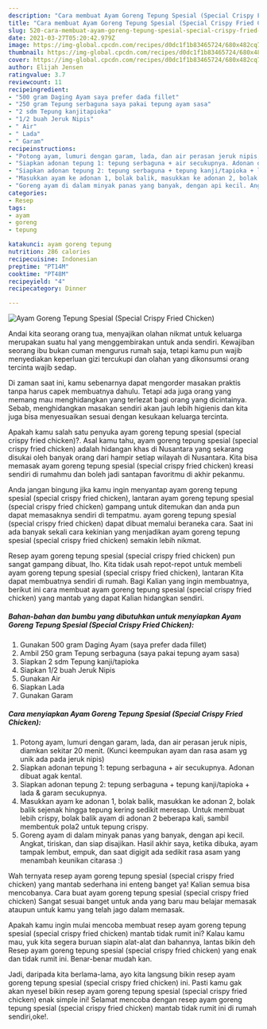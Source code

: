 ```yaml
---
description: "Cara membuat Ayam Goreng Tepung Spesial (Special Crispy Fried Chicken) yang enak Untuk Jualan"
title: "Cara membuat Ayam Goreng Tepung Spesial (Special Crispy Fried Chicken) yang enak Untuk Jualan"
slug: 520-cara-membuat-ayam-goreng-tepung-spesial-special-crispy-fried-chicken-yang-enak-untuk-jualan
date: 2021-03-27T05:20:42.979Z
image: https://img-global.cpcdn.com/recipes/d0dc1f1b83465724/680x482cq70/ayam-goreng-tepung-spesial-special-crispy-fried-chicken-foto-resep-utama.jpg
thumbnail: https://img-global.cpcdn.com/recipes/d0dc1f1b83465724/680x482cq70/ayam-goreng-tepung-spesial-special-crispy-fried-chicken-foto-resep-utama.jpg
cover: https://img-global.cpcdn.com/recipes/d0dc1f1b83465724/680x482cq70/ayam-goreng-tepung-spesial-special-crispy-fried-chicken-foto-resep-utama.jpg
author: Elijah Jensen
ratingvalue: 3.7
reviewcount: 11
recipeingredient:
- "500 gram Daging Ayam saya prefer dada fillet"
- "250 gram Tepung serbaguna saya pakai tepung ayam sasa"
- "2 sdm Tepung kanjitapioka"
- "1/2 buah Jeruk Nipis"
- " Air"
- " Lada"
- " Garam"
recipeinstructions:
- "Potong ayam, lumuri dengan garam, lada, dan air perasan jeruk nipis, diamkan sekitar 20 menit. (Kunci keempukan ayam dan rasa asam yg unik ada pada jeruk nipis)"
- "Siapkan adonan tepung 1: tepung serbaguna + air secukupnya. Adonan dibuat agak kental."
- "Siapkan adonan tepung 2: tepung serbaguna + tepung kanji/tapioka + lada &amp; garam secukupnya."
- "Masukkan ayam ke adonan 1, bolak balik, masukkan ke adonan 2, bolak balik sejenak hingga tepung kering sedikit meresap. Untuk membuat lebih crispy, bolak balik ayam di adonan 2 beberapa kali, sambil membentuk pola2 untuk tepung crispy."
- "Goreng ayam di dalam minyak panas yang banyak, dengan api kecil. Angkat, tiriskan, dan siap disajikan. Hasil akhir saya, ketika dibuka, ayam tampak lembut, empuk, dan saat digigit ada sedikit rasa asam yang menambah keunikan citarasa :)"
categories:
- Resep
tags:
- ayam
- goreng
- tepung

katakunci: ayam goreng tepung 
nutrition: 286 calories
recipecuisine: Indonesian
preptime: "PT14M"
cooktime: "PT48M"
recipeyield: "4"
recipecategory: Dinner

---
```



![Ayam Goreng Tepung Spesial (Special Crispy Fried Chicken)](https://img-global.cpcdn.com/recipes/d0dc1f1b83465724/680x482cq70/ayam-goreng-tepung-spesial-special-crispy-fried-chicken-foto-resep-utama.jpg)

Andai kita seorang orang tua, menyajikan olahan nikmat untuk keluarga merupakan suatu hal yang menggembirakan untuk anda sendiri. Kewajiban seorang ibu bukan cuman mengurus rumah saja, tetapi kamu pun wajib menyediakan keperluan gizi tercukupi dan olahan yang dikonsumsi orang tercinta wajib sedap.

Di zaman  saat ini, kamu sebenarnya dapat mengorder masakan praktis tanpa harus capek membuatnya dahulu. Tetapi ada juga orang yang memang mau menghidangkan yang terlezat bagi orang yang dicintainya. Sebab, menghidangkan masakan sendiri akan jauh lebih higienis dan kita juga bisa menyesuaikan sesuai dengan kesukaan keluarga tercinta. 



Apakah kamu salah satu penyuka ayam goreng tepung spesial (special crispy fried chicken)?. Asal kamu tahu, ayam goreng tepung spesial (special crispy fried chicken) adalah hidangan khas di Nusantara yang sekarang disukai oleh banyak orang dari hampir setiap wilayah di Nusantara. Kita bisa memasak ayam goreng tepung spesial (special crispy fried chicken) kreasi sendiri di rumahmu dan boleh jadi santapan favoritmu di akhir pekanmu.

Anda jangan bingung jika kamu ingin menyantap ayam goreng tepung spesial (special crispy fried chicken), lantaran ayam goreng tepung spesial (special crispy fried chicken) gampang untuk ditemukan dan anda pun dapat memasaknya sendiri di tempatmu. ayam goreng tepung spesial (special crispy fried chicken) dapat dibuat memalui beraneka cara. Saat ini ada banyak sekali cara kekinian yang menjadikan ayam goreng tepung spesial (special crispy fried chicken) semakin lebih nikmat.

Resep ayam goreng tepung spesial (special crispy fried chicken) pun sangat gampang dibuat, lho. Kita tidak usah repot-repot untuk membeli ayam goreng tepung spesial (special crispy fried chicken), lantaran Kita dapat membuatnya sendiri di rumah. Bagi Kalian yang ingin membuatnya, berikut ini cara membuat ayam goreng tepung spesial (special crispy fried chicken) yang mantab yang dapat Kalian hidangkan sendiri.

<!--inarticleads1-->

##### Bahan-bahan dan bumbu yang dibutuhkan untuk menyiapkan Ayam Goreng Tepung Spesial (Special Crispy Fried Chicken):

1. Gunakan 500 gram Daging Ayam (saya prefer dada fillet)
1. Ambil 250 gram Tepung serbaguna (saya pakai tepung ayam sasa)
1. Siapkan 2 sdm Tepung kanji/tapioka
1. Siapkan 1/2 buah Jeruk Nipis
1. Gunakan  Air
1. Siapkan  Lada
1. Gunakan  Garam




<!--inarticleads2-->

##### Cara menyiapkan Ayam Goreng Tepung Spesial (Special Crispy Fried Chicken):

1. Potong ayam, lumuri dengan garam, lada, dan air perasan jeruk nipis, diamkan sekitar 20 menit. (Kunci keempukan ayam dan rasa asam yg unik ada pada jeruk nipis)
1. Siapkan adonan tepung 1: tepung serbaguna + air secukupnya. Adonan dibuat agak kental.
1. Siapkan adonan tepung 2: tepung serbaguna + tepung kanji/tapioka + lada &amp; garam secukupnya.
1. Masukkan ayam ke adonan 1, bolak balik, masukkan ke adonan 2, bolak balik sejenak hingga tepung kering sedikit meresap. Untuk membuat lebih crispy, bolak balik ayam di adonan 2 beberapa kali, sambil membentuk pola2 untuk tepung crispy.
1. Goreng ayam di dalam minyak panas yang banyak, dengan api kecil. Angkat, tiriskan, dan siap disajikan. Hasil akhir saya, ketika dibuka, ayam tampak lembut, empuk, dan saat digigit ada sedikit rasa asam yang menambah keunikan citarasa :)




Wah ternyata resep ayam goreng tepung spesial (special crispy fried chicken) yang mantab sederhana ini enteng banget ya! Kalian semua bisa mencobanya. Cara buat ayam goreng tepung spesial (special crispy fried chicken) Sangat sesuai banget untuk anda yang baru mau belajar memasak ataupun untuk kamu yang telah jago dalam memasak.

Apakah kamu ingin mulai mencoba membuat resep ayam goreng tepung spesial (special crispy fried chicken) mantab tidak rumit ini? Kalau kamu mau, yuk kita segera buruan siapin alat-alat dan bahannya, lantas bikin deh Resep ayam goreng tepung spesial (special crispy fried chicken) yang enak dan tidak rumit ini. Benar-benar mudah kan. 

Jadi, daripada kita berlama-lama, ayo kita langsung bikin resep ayam goreng tepung spesial (special crispy fried chicken) ini. Pasti kamu gak akan nyesel bikin resep ayam goreng tepung spesial (special crispy fried chicken) enak simple ini! Selamat mencoba dengan resep ayam goreng tepung spesial (special crispy fried chicken) mantab tidak rumit ini di rumah sendiri,oke!.

